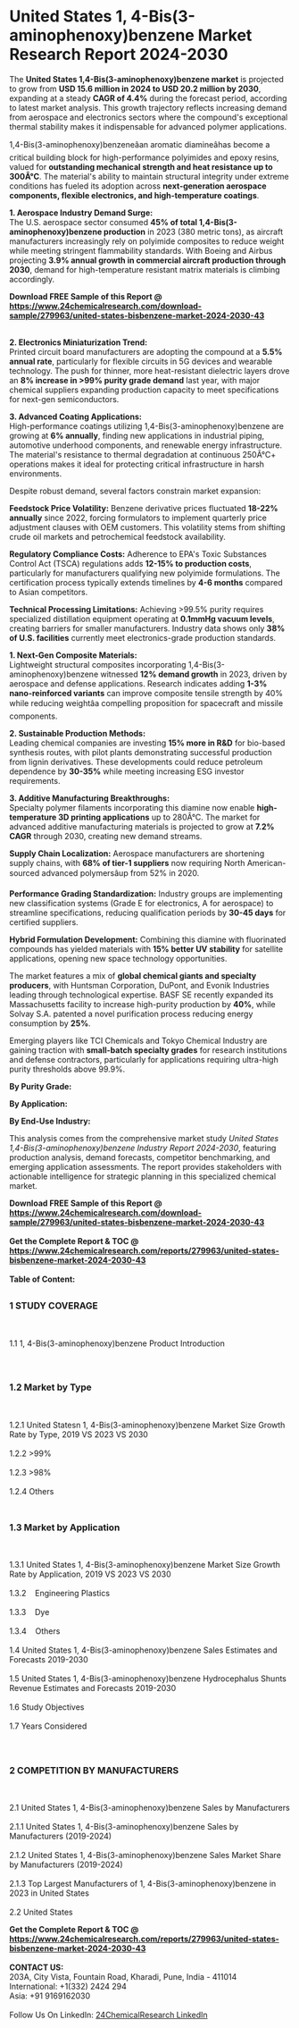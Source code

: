 <h1>United States 1, 4-Bis(3-aminophenoxy)benzene Market Research Report 2024-2030</h1><p>The <strong>United States 1,4-Bis(3-aminophenoxy)benzene market</strong> is projected to grow from <strong>USD 15.6 million in 2024 to USD 20.2 million by 2030</strong>, expanding at a steady <strong>CAGR of 4.4%</strong> during the forecast period, according to latest market analysis. This growth trajectory reflects increasing demand from aerospace and electronics sectors where the compound's exceptional thermal stability makes it indispensable for advanced polymer applications.</p><p>1,4-Bis(3-aminophenoxy)benzeneâan aromatic diamineâhas become a critical building block for high-performance polyimides and epoxy resins, valued for <strong>outstanding mechanical strength and heat resistance up to 300Â°C</strong>. The material's ability to maintain structural integrity under extreme conditions has fueled its adoption across <strong>next-generation aerospace components, flexible electronics, and high-temperature coatings</strong>.</p><p><strong>1. Aerospace Industry Demand Surge:</strong><br>
The U.S. aerospace sector consumed <strong>45% of total 1,4-Bis(3-aminophenoxy)benzene production</strong> in 2023 (380 metric tons), as aircraft manufacturers increasingly rely on polyimide composites to reduce weight while meeting stringent flammability standards. With Boeing and Airbus projecting <strong>3.9% annual growth in commercial aircraft production through 2030</strong>, demand for high-temperature resistant matrix materials is climbing accordingly.</p><div><b>Download FREE Sample of this Report @ 
            <a href="https://www.24chemicalresearch.com/download-sample/279963/united-states-bisbenzene-market-2024-2030-43">
            https://www.24chemicalresearch.com/download-sample/279963/united-states-bisbenzene-market-2024-2030-43</a></b></div><br><p><strong>2. Electronics Miniaturization Trend:</strong><br>
Printed circuit board manufacturers are adopting the compound at a <strong>5.5% annual rate</strong>, particularly for flexible circuits in 5G devices and wearable technology. The push for thinner, more heat-resistant dielectric layers drove an <strong>8% increase in &gt;99% purity grade demand</strong> last year, with major chemical suppliers expanding production capacity to meet specifications for next-gen semiconductors.</p><p><strong>3. Advanced Coating Applications:</strong><br>
High-performance coatings utilizing 1,4-Bis(3-aminophenoxy)benzene are growing at <strong>6% annually</strong>, finding new applications in industrial piping, automotive underhood components, and renewable energy infrastructure. The material's resistance to thermal degradation at continuous 250Â°C+ operations makes it ideal for protecting critical infrastructure in harsh environments.</p><p>Despite robust demand, several factors constrain market expansion:</p><p><strong>Feedstock Price Volatility:</strong> Benzene derivative prices fluctuated <strong>18-22% annually</strong> since 2022, forcing formulators to implement quarterly price adjustment clauses with OEM customers. This volatility stems from shifting crude oil markets and petrochemical feedstock availability.</p><p><strong>Regulatory Compliance Costs:</strong> Adherence to EPA's Toxic Substances Control Act (TSCA) regulations adds <strong>12-15% to production costs</strong>, particularly for manufacturers qualifying new polyimide formulations. The certification process typically extends timelines by <strong>4-6 months</strong> compared to Asian competitors.</p><p><strong>Technical Processing Limitations:</strong> Achieving &gt;99.5% purity requires specialized distillation equipment operating at <strong>0.1mmHg vacuum levels</strong>, creating barriers for smaller manufacturers. Industry data shows only <strong>38% of U.S. facilities</strong> currently meet electronics-grade production standards.</p><p><strong>1. Next-Gen Composite Materials:</strong><br>
Lightweight structural composites incorporating 1,4-Bis(3-aminophenoxy)benzene witnessed <strong>12% demand growth</strong> in 2023, driven by aerospace and defense applications. Research indicates adding <strong>1-3% nano-reinforced variants</strong> can improve composite tensile strength by 40% while reducing weightâa compelling proposition for spacecraft and missile components.</p><p><strong>2. Sustainable Production Methods:</strong><br>
Leading chemical companies are investing <strong>15% more in R&amp;D</strong> for bio-based synthesis routes, with pilot plants demonstrating successful production from lignin derivatives. These developments could reduce petroleum dependence by <strong>30-35%</strong> while meeting increasing ESG investor requirements.</p><p><strong>3. Additive Manufacturing Breakthroughs:</strong><br>
Specialty polymer filaments incorporating this diamine now enable <strong>high-temperature 3D printing applications</strong> up to 280Â°C. The market for advanced additive manufacturing materials is projected to grow at <strong>7.2% CAGR</strong> through 2030, creating new demand streams.</p><p><strong>Supply Chain Localization:</strong> Aerospace manufacturers are shortening supply chains, with <strong>68% of tier-1 suppliers</strong> now requiring North American-sourced advanced polymersâup from 52% in 2020.</p><p><strong>Performance Grading Standardization:</strong> Industry groups are implementing new classification systems (Grade E for electronics, A for aerospace) to streamline specifications, reducing qualification periods by <strong>30-45 days</strong> for certified suppliers.</p><p><strong>Hybrid Formulation Development:</strong> Combining this diamine with fluorinated compounds has yielded materials with <strong>15% better UV stability</strong> for satellite applications, opening new space technology opportunities.</p><p>The market features a mix of <strong>global chemical giants and specialty producers</strong>, with Huntsman Corporation, DuPont, and Evonik Industries leading through technological expertise. BASF SE recently expanded its Massachusetts facility to increase high-purity production by <strong>40%</strong>, while Solvay S.A. patented a novel purification process reducing energy consumption by <strong>25%</strong>.</p><p>Emerging players like TCI Chemicals and Tokyo Chemical Industry are gaining traction with <strong>small-batch specialty grades</strong> for research institutions and defense contractors, particularly for applications requiring ultra-high purity thresholds above 99.9%.</p><p><strong>By Purity Grade:</strong></p><p><strong>By Application:</strong></p><p><strong>By End-Use Industry:</strong></p><p>This analysis comes from the comprehensive market study <em>United States 1,4-Bis(3-aminophenoxy)benzene Industry Report 2024-2030</em>, featuring production analysis, demand forecasts, competitor benchmarking, and emerging application assessments. The report provides stakeholders with actionable intelligence for strategic planning in this specialized chemical market.</p><div><b>Download FREE Sample of this Report @ 
            <a href="https://www.24chemicalresearch.com/download-sample/279963/united-states-bisbenzene-market-2024-2030-43">
            https://www.24chemicalresearch.com/download-sample/279963/united-states-bisbenzene-market-2024-2030-43</a></b></div><br><div><b>Get the Complete Report & TOC @ 
            <a href="https://www.24chemicalresearch.com/reports/279963/united-states-bisbenzene-market-2024-2030-43">
            https://www.24chemicalresearch.com/reports/279963/united-states-bisbenzene-market-2024-2030-43</a></b></div><br>
            <b>Table of Content:</b><p><h2><span style="font-size:16px"><strong>1 STUDY COVERAGE</strong></span></h2><br />
<p>1.1 1, 4-Bis(3-aminophenoxy)benzene Product Introduction</p><br />
<h2><span style="font-size:16px"><strong>1.2 Market by Type</strong></span></h2><br />
<p>1.2.1 United Statesn 1, 4-Bis(3-aminophenoxy)benzene Market Size Growth Rate by Type, 2019 VS 2023 VS 2030<br /><br />
1.2.2 >99%&nbsp;&nbsp; &nbsp;<br /><br />
1.2.3 >98%<br /><br />
1.2.4 Others<br /><br />
<h2><span style="font-size:16px"><strong>1.3 Market by Application</strong></span></h2><br />
<p>1.3.1 United States 1, 4-Bis(3-aminophenoxy)benzene Market Size Growth Rate by Application, 2019 VS 2023 VS 2030<br /><br />
1.3.2&nbsp;&nbsp; &nbsp;Engineering Plastics<br /><br />
1.3.3&nbsp;&nbsp; &nbsp;Dye<br /><br />
1.3.4&nbsp;&nbsp; &nbsp;Others<br /><br />
1.4 United States 1, 4-Bis(3-aminophenoxy)benzene Sales Estimates and Forecasts 2019-2030<br /><br />
1.5 United States 1, 4-Bis(3-aminophenoxy)benzene Hydrocephalus Shunts Revenue Estimates and Forecasts 2019-2030<br /><br />
1.6 Study Objectives<br /><br />
1.7 Years Considered</p><br />
<h2><span style="font-size:16px"><strong>2 COMPETITION BY MANUFACTURERS</strong></span></h2><br />
<p>2.1 United States 1, 4-Bis(3-aminophenoxy)benzene Sales by Manufacturers<br /><br />
2.1.1 United States 1, 4-Bis(3-aminophenoxy)benzene Sales by Manufacturers (2019-2024)<br /><br />
2.1.2 United States 1, 4-Bis(3-aminophenoxy)benzene Sales Market Share by Manufacturers (2019-2024)<br /><br />
2.1.3 Top Largest Manufacturers of 1, 4-Bis(3-aminophenoxy)benzene in 2023 in United States<br /><br />
2.2 United States</p><div><b>Get the Complete Report & TOC @ 
            <a href="https://www.24chemicalresearch.com/reports/279963/united-states-bisbenzene-market-2024-2030-43">
            https://www.24chemicalresearch.com/reports/279963/united-states-bisbenzene-market-2024-2030-43</a></b></div><br><b>CONTACT US:</b><br>
            203A, City Vista, Fountain Road, Kharadi, Pune, India - 411014<br>
            International: +1(332) 2424 294<br>
            Asia: +91 9169162030 <br><br>
            Follow Us On LinkedIn: <a href="https://www.linkedin.com/company/24chemicalresearch/">24ChemicalResearch LinkedIn</a>